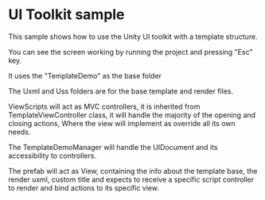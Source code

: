 # UI Toolkit sample

This sample shows how to use the Unity UI toolkit with a template structure.

You can see the screen working by running the project and pressing "Esc" key.

It uses the "TemplateDemo" as the base folder

The Uxml and Uss folders are for the base template and render files.

ViewScripts will act as MVC controllers, it is inherited from TemplateViewController class,
it will handle the majority of the opening and closing actions,
Where the view will implement as override all its own needs.

The TemplateDemoManager will handle the UIDocument and its accessibility to controllers.

The prefab will act as View, containing the info about the template base, the render uxml,
custom title and expects to receive a specific script controller to render and bind actions to
its specific view.
